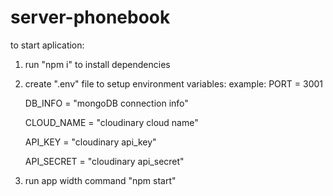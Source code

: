 # server-phonebook

to start aplication:

1. run "npm i" to install dependencies
2. create ".env" file to setup environment variables:
   example:
   PORT = 3001

   DB_INFO = "mongoDB connection info"

   CLOUD_NAME = "cloudinary cloud name"

   API_KEY = "cloudinary api_key"

   API_SECRET = "cloudinary api_secret"

3. run app width command "npm start"
